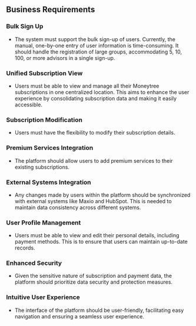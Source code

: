 ## Business Requirements

### Bulk Sign Up
- The system must support the bulk sign-up of users. Currently, the manual, one-by-one entry of user information is time-consuming. It should handle the registration of large groups, accommodating 5, 10, 100, or more advisors in a single sign-up.

### Unified Subscription View
- Users must be able to view and manage all their Moneytree subscriptions in one centralized location. This aims to enhance the user experience by consolidating subscription data and making it easily accessible.

### Subscription Modification
- Users must have the flexibility to modify their subscription details.

### Premium Services Integration
- The platform should allow users to add premium services to their existing subscriptions.

### External Systems Integration
- Any changes made by users within the platform should be synchronized with external systems like Maxio and HubSpot. This is needed to maintain data consistency across different systems.

### User Profile Management
- Users must be able to view and edit their personal details, including payment methods. This is to ensure that users can maintain up-to-date records.

### Enhanced Security
- Given the sensitive nature of subscription and payment data, the platform should prioritize data security and protection measures.

### Intuitive User Experience
- The interface of the platform should be user-friendly, facilitating easy navigation and ensuring a seamless user experience.
